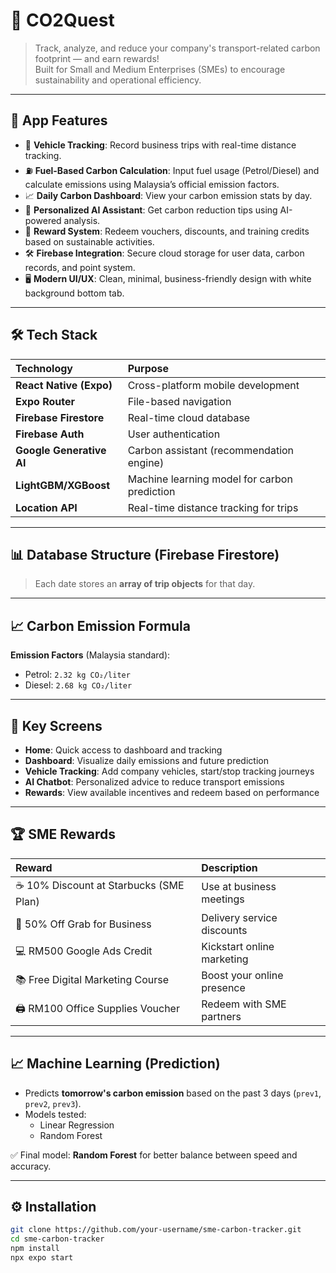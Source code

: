 # 🌱 CO2Quest

> Track, analyze, and reduce your company's transport-related carbon footprint — and earn rewards!  
> Built for Small and Medium Enterprises (SMEs) to encourage sustainability and operational efficiency.

---

## 📱 App Features

- 🚗 **Vehicle Tracking**: Record business trips with real-time distance tracking.
- ⛽ **Fuel-Based Carbon Calculation**: Input fuel usage (Petrol/Diesel) and calculate emissions using Malaysia’s official emission factors.
- 📈 **Daily Carbon Dashboard**: View your carbon emission stats by day.
- 🎯 **Personalized AI Assistant**: Get carbon reduction tips using AI-powered analysis.
- 🎁 **Reward System**: Redeem vouchers, discounts, and training credits based on sustainable activities.
- 🛠️ **Firebase Integration**: Secure cloud storage for user data, carbon records, and point system.
- 🖥️ **Modern UI/UX**: Clean, minimal, business-friendly design with white background bottom tab.

---

## 🛠 Tech Stack

| Technology | Purpose |
|:-----------|:--------|
| **React Native (Expo)** | Cross-platform mobile development |
| **Expo Router** | File-based navigation |
| **Firebase Firestore** | Real-time cloud database |
| **Firebase Auth** | User authentication |
| **Google Generative AI** | Carbon assistant (recommendation engine) |
| **LightGBM/XGBoost** | Machine learning model for carbon prediction |
| **Location API** | Real-time distance tracking for trips |

---

## 📊 Database Structure (Firebase Firestore)


> Each date stores an **array of trip objects** for that day.

---

## 📈 Carbon Emission Formula


**Emission Factors** (Malaysia standard):
- Petrol: `2.32 kg CO₂/liter`
- Diesel: `2.68 kg CO₂/liter`

---

## 🚀 Key Screens

- **Home**: Quick access to dashboard and tracking
- **Dashboard**: Visualize daily emissions and future prediction
- **Vehicle Tracking**: Add company vehicles, start/stop tracking journeys
- **AI Chatbot**: Personalized advice to reduce transport emissions
- **Rewards**: View available incentives and redeem based on performance

---

## 🏆 SME Rewards

| Reward | Description |
|:-------|:------------|
| ☕ 10% Discount at Starbucks (SME Plan) | Use at business meetings |
| 🚚 50% Off Grab for Business | Delivery service discounts |
| 💻 RM500 Google Ads Credit | Kickstart online marketing |
| 📚 Free Digital Marketing Course | Boost your online presence |
| 🖨️ RM100 Office Supplies Voucher | Redeem with SME partners |

---

## 📈 Machine Learning (Prediction)

- Predicts **tomorrow's carbon emission** based on the past 3 days (`prev1`, `prev2`, `prev3`).
- Models tested:
  - Linear Regression
  - Random Forest

✅ Final model: **Random Forest** for better balance between speed and accuracy.

---

## ⚙️ Installation

```bash
git clone https://github.com/your-username/sme-carbon-tracker.git
cd sme-carbon-tracker
npm install
npx expo start
